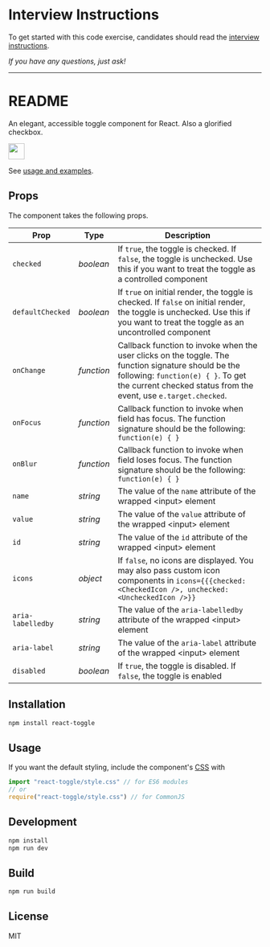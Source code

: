 # Interview Instructions

To get started with this code exercise, candidates should read the [interview instructions](/INTERVIEW_INSTRUCTIONS).

_If you have any questions, just ask!_


---

# README

An elegant, accessible toggle component for React. Also a glorified checkbox.

<img src="https://camo.githubusercontent.com/7b82df5ece8794631d7b004a6fd1d9fe32a336b6/68747470733a2f2f64337676366c703535716a6171632e636c6f756466726f6e742e6e65742f6974656d732f334132783052335a3245337130523069304531692f53637265656e2532305265636f7264696e67253230323031362d31312d3234253230617425323031312e3433253230414d2e6769663f582d436c6f75644170702d56697369746f722d49643d643661386464343439306336316166646261386130613230383232373361613126763d3631613139333333" height="32px" />

See [usage and examples](http://aaronshaf.github.io/react-toggle/).

## Props

The component takes the following props.

| Prop              | Type       | Description |
|-------------------|------------|-------------|
| `checked`         | _boolean_  | If `true`, the toggle is checked. If `false`, the toggle is unchecked. Use this if you want to treat the toggle as a controlled component |
| `defaultChecked`  | _boolean_  | If `true` on initial render, the toggle is checked. If `false` on initial render, the toggle is unchecked. Use this if you want to treat the toggle as an uncontrolled component |
| `onChange`        | _function_ | Callback function to invoke when the user clicks on the toggle. The function signature should be the following: `function(e) { }`. To get the current checked status from the event, use `e.target.checked`. |
| `onFocus`         | _function_ | Callback function to invoke when field has focus. The function signature should be the following: `function(e) { }` |
| `onBlur`          | _function_ | Callback function to invoke when field loses focus. The function signature should be the following: `function(e) { }` |
| `name`            | _string_   | The value of the `name` attribute of the wrapped \<input\> element |
| `value`           | _string_   | The value of the `value` attribute of the wrapped \<input\> element |
| `id`              | _string_   | The value of the `id` attribute of the wrapped \<input\> element |
| `icons`        | _object_  | If `false`, no icons are displayed. You may also pass custom icon components in `icons={{{checked: <CheckedIcon />, unchecked: <UncheckedIcon />}}` |
| `aria-labelledby` | _string_   | The value of the `aria-labelledby` attribute of the wrapped \<input\> element |
| `aria-label`      | _string_   | The value of the `aria-label` attribute of the wrapped \<input\> element |
| `disabled`        | _boolean_  | If `true`, the toggle is disabled. If `false`, the toggle is enabled |

## Installation

```bash
npm install react-toggle
```

## Usage

If you want the default styling, include the component's [CSS](./style.css) with

```javascript
import "react-toggle/style.css" // for ES6 modules
// or
require("react-toggle/style.css") // for CommonJS
```

## Development

```javascript
npm install
npm run dev
```

## Build

```javascript
npm run build
```

## License

MIT
